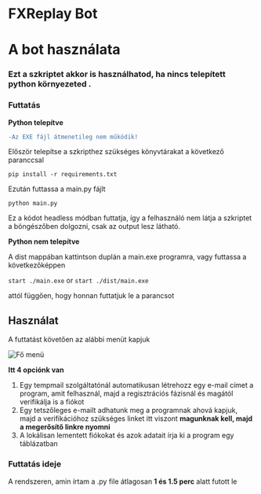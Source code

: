 # FXReplay Bot

# A bot használata

### Ezt a szkriptet akkor is használhatod, ha nincs telepített python környezeted .

### Futtatás

**Python telepítve**

```diff
-Az EXE fájl átmenetileg nem működik!
```

Először telepítse a szkripthez szükséges könyvtárakat a következő paranccsal

`pip install -r requirements.txt`

Ezután futtassa a main.py fájlt

`python main.py`

Ez a kódot headless módban futtatja, így a felhasználó nem látja a szkriptet a böngészőben dolgozni, csak az output lesz látható.

**Python nem telepítve**

A dist mappában kattintson duplán a main.exe programra, vagy futtassa a következőképpen

`start ./main.exe`
or
`start ./dist/main.exe`

attól függően, hogy honnan futtatjuk le a parancsot


## Használat

A futtatást követően az alábbi menüt kapjuk

![Fő menü](https://cdn.discordapp.com/attachments/1134077926808244318/1211287387829968916/image.png?ex=65eda649&is=65db3149&hm=69f6d494fd011a68c085cd2ef5bd0e0af5859175fc371a2d86a85c3ede1d5073&)

**Itt 4 opciónk van**

1. Egy tempmail szolgáltatónál automatikusan létrehozz egy e-mail címet a program, amit felhasznál, majd a regisztrációs fázisnál és magától verifikálja is a fiókot
2. Egy tetszőleges e-mailt adhatunk meg a programnak ahová kapjuk, majd a verifikációhoz szükséges linket itt viszont **magunknak kell, majd a megerősítő linkre nyomni**
3. A lokálisan lementett fiókokat és azok adatait írja ki a program egy táblázatban

### Futtatás ideje
A rendszeren, amin írtam a .py file átlagosan **1 és 1.5 perc** alatt futott le